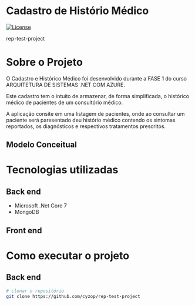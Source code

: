 # Cadastro de Histório Médico
[![License](https://img.shields.io/badge/license-MIT-green)](./LICENSE)

rep-test-project

# Sobre o Projeto

O Cadastro e Histórico Médico foi desenvolvido durante a FASE 1 do curso ARQUITETURA DE SISTEMAS .NET COM AZURE.

Este cadastro tem o intuito de armazenar, de forma simplificada, o histórico médico de pacientes de um consultório médico.

A aplicação consite em uma listagem de pacientes, onde ao consultar um paciente será paresentado deu histório médico contendo os sintomas reportados, os diagnósticos e respectivos tratamentos prescritos.

## Modelo Conceitual

# Tecnologias utilizadas
## Back end
- Microsoft .Net Core 7
- MongoDB

## Front end

# Como executar o projeto

## Back end

```bash
# clonar o repositório
git clone https://github.com/cyzop/rep-test-project
```
